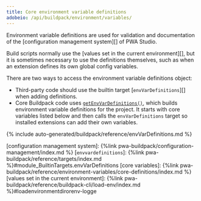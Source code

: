 ```yaml
---
title: Core environment variable definitions
adobeio: /api/buildpack/environment/variables/
---
```


Environment variable definitions are used for validation and documentation of the [configuration management system][] of PWA Studio.

Build scripts normally use the [values set in the current environment][], but it is sometimes necessary to use the definitions themselves, such as when an extension defines its own global config variables.

There are two ways to access the environment variable definitions object:

-    Third-party code should use the builtin target [`envVarDefinitions`][] when adding definitions.
-    Core Buildpack code uses [`getEnvVarDefinitions()`][], which builds environment variable definitions for the project.
     It starts with core variables listed below and then calls the `envVarDefinitions` target so installed extensions can add their own variables.

<!--
The reference doc content is generated automatically from the source code.
To update this section, update the doc blocks in the source code
-->

{% include auto-generated/buildpack/reference/envVarDefinitions.md %}

[configuration management system]: {%link pwa-buildpack/configuration-management/index.md %}
[`envvardefinitions`]: {%link pwa-buildpack/reference/targets/index.md %}#module_BuiltinTargets.envVarDefinitions
[core variables]: {%link pwa-buildpack/reference/environment-variables/core-definitions/index.md %}
[values set in the current environment]: {%link pwa-buildpack/reference/buildpack-cli/load-env/index.md %}#loadenvironmentdirorenv-logge

[`getenvvardefinitions()`]: https://github.com/magento/pwa-studio/blob/develop/packages/pwa-buildpack/lib/Utilities/getEnvVarDefinitions.js
